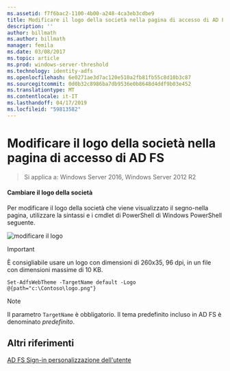 ```yaml
---
ms.assetid: f7f6bac2-1100-4b00-a248-4ca3eb3cdbe9
title: Modificare il logo della società nella pagina di accesso di AD FS
description: ''
author: billmath
ms.author: billmath
manager: femila
ms.date: 03/08/2017
ms.topic: article
ms.prod: windows-server-threshold
ms.technology: identity-adfs
ms.openlocfilehash: 6e0271ae3d7ac120e510a2fb81fb55c8d10b3c87
ms.sourcegitcommit: 0d0b32c8986ba7db9536e0b8648d4ddf9b03e452
ms.translationtype: MT
ms.contentlocale: it-IT
ms.lasthandoff: 04/17/2019
ms.locfileid: "59813582"
---
```

# <a name="changing-the-company-logo-on-the-ad-fs-sign-in-page"></a>Modificare il logo della società nella pagina di accesso di AD FS

>Si applica a: Windows Server 2016, Windows Server 2012 R2

#### <a name="change-company-logo"></a>Cambiare il logo della società  
Per modificare il logo della società che viene visualizzato il segno\-nella pagina, utilizzare la sintassi e i cmdlet di PowerShell di Windows PowerShell seguente.  

![modificare il logo](media/AD-FS-user-sign-in-customization/ADFS_Blue_Custom2.png)
  
> [!IMPORTANT]  
> È consigliabile usare un logo con dimensioni di 260x35, 96 dpi, in un file con dimensioni massime di 10 KB.  
  
    
    Set-AdfsWebTheme -TargetName default -Logo @{path="c:\Contoso\logo.png"}  

  
> [!NOTE]  
> Il parametro `TargetName` è obbligatorio. Il tema predefinito incluso in AD FS è denominato *predefinito*.  

## <a name="additional-references"></a>Altri riferimenti 
[AD FS Sign-in personalizzazione dell'utente](AD-FS-user-sign-in-customization.md)  
